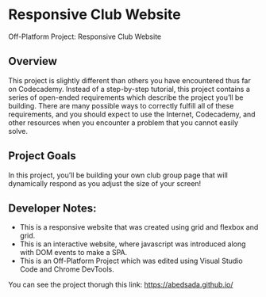 # Responsive Club Website
Off-Platform Project: Responsive Club Website

## Overview
This project is slightly different than others you have encountered thus far on Codecademy. Instead of a step-by-step tutorial, this project contains a series of open-ended requirements which describe the project you’ll be building. There are many possible ways to correctly fulfill all of these requirements, and you should expect to use the Internet, Codecademy, and other resources when you encounter a problem that you cannot easily solve.

## Project Goals
In this project, you’ll be building your own club group page that will dynamically respond as you adjust the size of your screen!​


## Developer Notes:

* This is a responsive website that was created using grid and flexbox and grid.
* This is an interactive website, where javascript was introduced along with DOM events to make a SPA.
* This is an Off-Platform Project which was edited using Visual Studio Code and Chrome DevTools.

You can see the project thorugh this link: https://abedsada.github.io/
